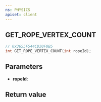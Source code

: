 ```yaml
---
ns: PHYSICS
apiset: client
---
```

## GET_ROPE_VERTEX_COUNT

```c
// 0x3655F544CD30F0B5
int GET_ROPE_VERTEX_COUNT(int ropeId);
```


## Parameters
* **ropeId**:

## Return value

